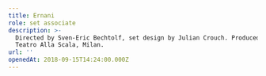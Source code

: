 ```yaml
---
title: Ernani
role: set associate
description: >-
  Directed by Sven-Eric Bechtolf, set design by Julian Crouch. Produced by
  Teatro Alla Scala, Milan.
url: ''
openedAt: 2018-09-15T14:24:00.000Z
---
```


